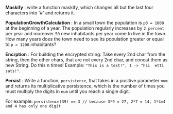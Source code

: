 **Maskify** : write a function maskify, which changes all but the last four characters into '#' and returns it.

**PopulationGrowthCalculation** : In a small town the population is `p0 = 1000` at the beginning of a year. The population regularly increases by `2 percent` per year and moreover `50` new inhabitants per year come to live in the town. How many years does the town need to see its population greater or equal to `p = 1200` inhabitants?

**Encrption** : For building the encrypted string: Take every 2nd char from the string, then the other chars, that are not every 2nd char, and concat them as new String. Do this n times! Example:	`"This is a test!", 1 -> "hsi  etTi sats!"`.

**Persist** : Write a function, `persistence`, that takes in a positive parameter `num` and returns its multiplicative persistence, which is the number of times you must multiply the digits in `num` until you reach a single digit.

For example: `persistence(39) == 3 // because 3*9 = 27, 2*7 = 14, 1*4=4  and 4 has only one digit`

